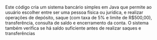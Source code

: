 Este código cria um sistema bancário simples em Java que permite ao usuário escolher entre ser uma pessoa física ou jurídica, e realizar operações de depósito, saque (com taxa de 5% e limite de R$500,00), transferência, consulta de saldo e encerramento da conta. O sistema também verifica se há saldo suficiente antes de realizar saques e transferências
